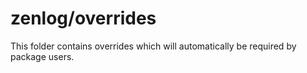 # zenlog/overrides

This folder contains overrides which will automatically be required by package users.
